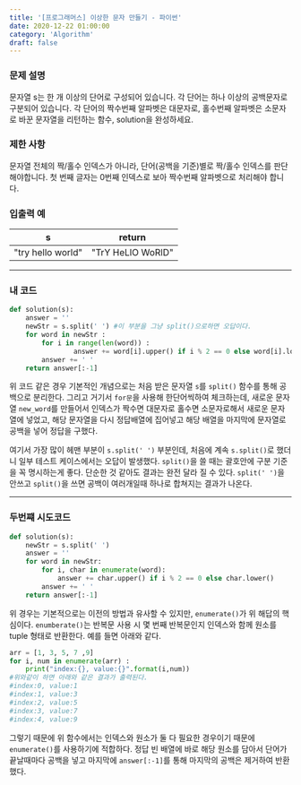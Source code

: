 ```yaml
---
title: '[프로그래머스] 이상한 문자 만들기 - 파이썬'
date: 2020-12-22 01:00:00
category: 'Algorithm'
draft: false
---
```

### 문제 설명
문자열 s는 한 개 이상의 단어로 구성되어 있습니다. 각 단어는 하나 이상의 공백문자로 구분되어 있습니다. 각 단어의 짝수번째 알파벳은 대문자로, 홀수번째 알파벳은 소문자로 바꾼 문자열을 리턴하는 함수, solution을 완성하세요.


### 제한 사항
문자열 전체의 짝/홀수 인덱스가 아니라, 단어(공백을 기준)별로 짝/홀수 인덱스를 판단해야합니다.
첫 번째 글자는 0번째 인덱스로 보아 짝수번째 알파벳으로 처리해야 합니다.


### 입출력 예
|s|	return|
|---|---|
|"try hello world"|	"TrY HeLlO WoRlD"|
---


###  내 코드 
```python
def solution(s):
    answer = ''
    newStr = s.split(' ') #이 부분을 그냥 split()으로하면 오답이다.
    for word in newStr :
        for i in range(len(word)) :
                answer += word[i].upper() if i % 2 == 0 else word[i].lower()
        answer += ' '
    return answer[:-1]
```
위 코드 같은 경우 기본적인 개념으로는 처음 받은 문자열 `s`를 `split()` 함수를 통해 공백으로 분리한다. 그리고 거기서 `for문`을 사용해 한단어씩하여 체크하는데, 새로운 문자열 `new_word`를 만들어서 인덱스가 짝수면 대문자로 홀수면 소문자로해서 새로운 문자열에 넣었고, 해당 문자열을 다시 정답배열에 집어넣고 해당 배열을 마지막에 문자열로 공백을 넣어 정답을 구했다. 

여기서 가장 많이 헤맨 부분이 `s.split(' ')` 부분인데, 처음에 계속 `s.split()`로 했더니 일부 테스트 케이스에서는 오답이 발생했다. `split()`을 쓸 때는 괄호안에 구분 기준을 꼭 명시하는게 좋다. 단순한 것 같아도 결과는 완전 달라 질 수 있다. `split(' ')`을 안쓰고 `split()`을 쓰면 공백이 여러개일때 하나로 합쳐지는 결과가 나온다.


---


### 두번쨰 시도코드
```python
def solution(s):
    newStr = s.split(' ')
    answer = ''
    for word in newStr:
        for i, char in enumerate(word):
            answer += char.upper() if i % 2 == 0 else char.lower()
        answer += ' '
    return answer[:-1]
```
위 경우는 기본적으로는 이전의 방법과 유사할 수 있지만, `enumerate()`가 위 해답의 핵심이다. `enumberate()`는 반복문 사용 시 몇 번째 반복문인지 인덱스와 함께 원소를 tuple 형태로 반환한다. 예를 들면 아래와 같다.
```python
arr = [1, 3, 5, 7 ,9]
for i, num in enumerate(arr) :
    print("index:{}, value:{}".format(i,num))
#위와같이 하면 아래와 같은 결과가 출력된다.
#index:0, value:1
#index:1, value:3
#index:2, value:5
#index:3, value:7
#index:4, value:9
```
그렇기 때문에 위 함수에서는 인덱스와 원소가 둘 다 필요한 경우이기 때문에 `enumerate()`를 사용하기에 적합하다. 정답 빈 배열에 바로 해당 원소를 담아서 단어가 끝날때마다 공백을 넣고 마지막에 `answer[:-1]`를 통해 마지막의 공백은 제거하여 반환했다.